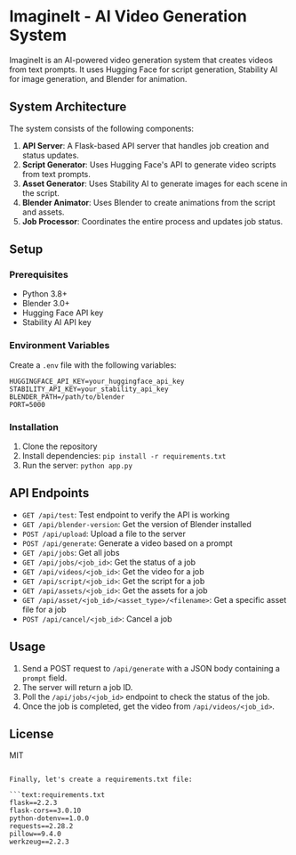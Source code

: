 # ImagineIt - AI Video Generation System

ImagineIt is an AI-powered video generation system that creates videos from text prompts. It uses Hugging Face for script generation, Stability AI for image generation, and Blender for animation.

## System Architecture

The system consists of the following components:

1. **API Server**: A Flask-based API server that handles job creation and status updates.
2. **Script Generator**: Uses Hugging Face's API to generate video scripts from text prompts.
3. **Asset Generator**: Uses Stability AI to generate images for each scene in the script.
4. **Blender Animator**: Uses Blender to create animations from the script and assets.
5. **Job Processor**: Coordinates the entire process and updates job status.

## Setup

### Prerequisites

- Python 3.8+
- Blender 3.0+
- Hugging Face API key
- Stability AI API key

### Environment Variables

Create a `.env` file with the following variables:

```
HUGGINGFACE_API_KEY=your_huggingface_api_key
STABILITY_API_KEY=your_stability_api_key
BLENDER_PATH=/path/to/blender
PORT=5000
```

### Installation

1. Clone the repository
2. Install dependencies: `pip install -r requirements.txt`
3. Run the server: `python app.py`

## API Endpoints

- `GET /api/test`: Test endpoint to verify the API is working
- `GET /api/blender-version`: Get the version of Blender installed
- `POST /api/upload`: Upload a file to the server
- `POST /api/generate`: Generate a video based on a prompt
- `GET /api/jobs`: Get all jobs
- `GET /api/jobs/<job_id>`: Get the status of a job
- `GET /api/videos/<job_id>`: Get the video for a job
- `GET /api/script/<job_id>`: Get the script for a job
- `GET /api/assets/<job_id>`: Get the assets for a job
- `GET /api/asset/<job_id>/<asset_type>/<filename>`: Get a specific asset file for a job
- `POST /api/cancel/<job_id>`: Cancel a job

## Usage

1. Send a POST request to `/api/generate` with a JSON body containing a `prompt` field.
2. The server will return a job ID.
3. Poll the `/api/jobs/<job_id>` endpoint to check the status of the job.
4. Once the job is completed, get the video from `/api/videos/<job_id>`.

## License

MIT
```

Finally, let's create a requirements.txt file:

```text:requirements.txt
flask==2.2.3
flask-cors==3.0.10
python-dotenv==1.0.0
requests==2.28.2
pillow==9.4.0
werkzeug==2.2.3
